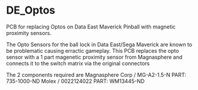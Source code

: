 # DE_Optos
PCB for replacing Optos on Data East Maverick Pinball with magnetic proximity sensors.

The Opto Sensors for the ball lock in Data East/Sega Maverick are known to be problematic causing erractic gameplay.  This PCB replaces the opto sensor with a 1 part magenetic proximity sensor from Magnasphere and connects it to the switch matrix via the original connectors 

The 2 components required are 
Magnasphere Corp / MG-A2-1.5-N PART: 735-1000-ND
Molex / 0022124022 PART: WM13445-ND
